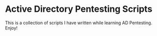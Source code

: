 # Active Directory Pentesting Scripts

This is a collection of scripts I have written while learning AD Pentesting. Enjoy!

